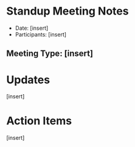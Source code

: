 # Standup Meeting Notes
* Date: [insert]
* Participants: [insert]

## Meeting Type: [insert]

# Updates
[insert]

# Action Items
[insert]